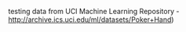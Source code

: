 testing data from UCI Machine Learning Repository - http://archive.ics.uci.edu/ml/datasets/Poker+Hand)
